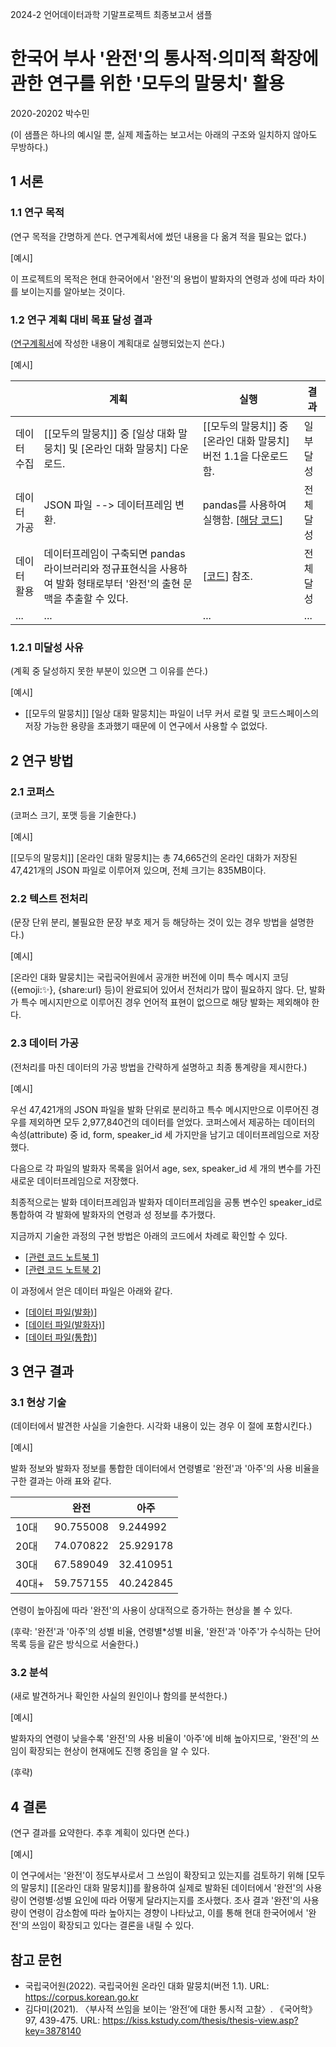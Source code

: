 2024-2 언어데이터과학 기말프로젝트 최종보고서 샘플

# 한국어 부사 '완전'의 통사적·의미적 확장에 관한 연구를 위한 '모두의 말뭉치' 활용

2020-20202 박수민

(이 샘플은 하나의 예시일 뿐, 실제 제출하는 보고서는 아래의 구조와 일치하지 않아도 무방하다.)

## 1 서론

### 1.1 연구 목적

(연구 목적을 간명하게 쓴다. 연구계획서에 썼던 내용을 다 옮겨 적을 필요는 없다.)

[예시]

이 프로젝트의 목적은 현대 한국어에서 '완전'의 용법이 발화자의 연령과 성에 따라 차이를 보이는지를 알아보는 것이다.

### 1.2 연구 계획 대비 목표 달성 결과

([연구계획서](./proposal.pdf)에 작성한 내용이 계획대로 실행되었는지 쓴다.)

[예시]

||계획|실행|결과|
|--|--|--|--|
데이터 수집|[[모두의 말뭉치]] 중 [일상 대화 말뭉치] 및 [온라인 대화 말뭉치] 다운로드. | [[모두의 말뭉치]] 중  [온라인 대화 말뭉치] 버전 1.1을 다운로드함.|일부 달성|
|데이터 가공|JSON 파일 --> 데이터프레임 변환.| pandas를 사용하여 실행함. [[해당 코드](../../notes/12-20241022-01-preprocessing.ipynb)]|전체 달성|
|데이터 활용|데이터프레임이 구축되면 pandas 라이브러리와 정규표현식을 사용하여 발화 형태로부터 '완전'의 출현 문맥을 추출할 수 있다.|[[코드](../../notes/12-20241022-03-analyzing-wanjeon.ipynb)] 참조. |전체 달성|
|...|...|...|...|

### 1.2.1 미달성 사유

(계획 중 달성하지 못한 부분이 있으면 그 이유를 쓴다.)

[예시]

+ [[모두의 말뭉치]] [일상 대화 말뭉치]는 파일이 너무 커서 로컬 및 코드스페이스의 저장 가능한 용량을 초과했기 때문에 이 연구에서 사용할 수 없었다.

## 2 연구 방법

### 2.1 코퍼스

(코퍼스 크기, 포맷 등을 기술한다.)

[예시]

[[모두의 말뭉치]] [온라인 대화 말뭉치]는 총 74,665건의 온라인 대화가 저장된 47,421개의 JSON 파일로 이루어져 있으며, 전체 크기는 835MB이다.


### 2.2 텍스트 전처리

(문장 단위 분리, 불필요한 문장 부호 제거 등 해당하는 것이 있는 경우 방법을 설명한다.)

[예시]

[온라인 대화 말뭉치]는 국립국어원에서 공개한 버전에 이미 특수 메시지 코딩({emoji:✨}, {share:url} 등)이 완료되어 있어서 전처리가 많이 필요하지 않다. 단, 발화가 특수 메시지만으로 이루어진 경우 언어적 표현이 없으므로 해당 발화는 제외해야 한다.

### 2.3 데이터 가공

(전처리를 마친 데이터의 가공 방법을 간략하게 설명하고 최종 통계량을 제시한다.)

[예시]

우선 47,421개의 JSON 파일을 발화 단위로 분리하고 특수 메시지만으로 이루어진 경우를 제외하면 모두 2,977,840건의 데이터를 얻었다. 코퍼스에서 제공하는 데이터의 속성(attribute) 중 id, form, speaker_id 세 가지만을 남기고 데이터프레임으로 저장했다.

다음으로 각 파일의 발화자 목록을 읽어서 age, sex, speaker_id 세 개의 변수를 가진 새로운 데이터프레임으로 저장했다.

최종적으로는 발화 데이터프레임과 발화자 데이터프레임을 공통 변수인 speaker_id로 통합하여 각 발화에 발화자의 연령과 성 정보를 추가했다.

지금까지 기술한 과정의 구현 방법은 아래의 코드에서 차례로 확인할 수 있다.

+ [[관련 코드 노트북 1](../../notes/12-20241022-01-preprocessing.ipynb)]
+ [[관련 코드 노트북 2](../../notes/12-20241022-03-analyzing-wanjeon.ipynb)]

이 과정에서 얻은 데이터 파일은 아래와 같다.

+ [[데이터 파일(발화)](../../data/NIKL_OM_form_age_sex.csv.tar.gz)]
+ [[데이터 파일(발화자)](../../data/NIKL_OM_form_age_sex.csv.tar.gz)]
+ [[데이터 파일(통합)](../../data/NIKL_OM_form_age_sex.csv.tar.gz)]

## 3 연구 결과

### 3.1 현상 기술

(데이터에서 발견한 사실을 기술한다. 시각화 내용이 있는 경우 이 절에 포함시킨다.)

[예시]

발화 정보와 발화자 정보를 통합한 데이터에서 연령별로 '완전'과 '아주'의 사용 비율을 구한 결과는 아래 표와 같다.

||완전|아주|
|--|--|--|
|10대|90.755008 |9.244992|
|20대|74.070822 |25.929178|
|30대|67.589049 |32.410951|
|40대+|59.757155 |40.242845|

연령이 높아짐에 따라 '완전'의 사용이 상대적으로 증가하는 현상을 볼 수 있다.

(후략: '완전'과 '아주'의 성별 비율, 연령별*성별 비율, '완전'과 '아주'가 수식하는 단어 목록 등을 같은 방식으로 서술한다.)

### 3.2 분석 

(새로 발견하거나 확인한 사실의 원인이나 함의를 분석한다.)

[예시]

발화자의 연령이 낮을수록 '완전'의 사용 비율이 '아주'에 비해 높아지므로, '완전'의 쓰임이 확장되는 현상이 현재에도 진행 중임을 알 수 있다.

(후략)


## 4 결론

(연구 결과를 요약한다. 추후 계획이 있다면 쓴다.)

[예시]

이 연구에서는 '완전'이 정도부사로서 그 쓰임이 확장되고 있는지를 검토하기 위해 [모두의 말뭉치] [[온라인 대화 말뭉치]]를 활용하여 실제로 발화된 데이터에서 '완전'의 사용량이 연령별·성별 요인에 따라 어떻게 달라지는지를 조사했다. 조사 결과 '완전'의 사용량이 연령이 감소함에 따라 높아지는 경향이 나타났고, 이를 통해 현대 한국어에서 '완전'의 쓰임이 확장되고 있다는 결론을 내릴 수 있다.

## 참고 문헌

+ 국립국어원(2022). 국립국어원 온라인 대화 말뭉치(버전 1.1). URL: https://corpus.korean.go.kr
+ 김다미(2021). 〈부사적 쓰임을 보이는 ‘완전’에 대한 통시적 고찰〉. 《국어학》 97, 439-475. URL: https://kiss.kstudy.com/thesis/thesis-view.asp?key=3878140
